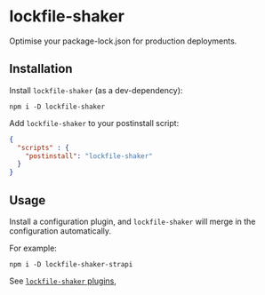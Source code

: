 # lockfile-shaker
Optimise your package-lock.json for production deployments.


## Installation

Install `lockfile-shaker` (as a dev-dependency):

```
npm i -D lockfile-shaker
```

Add `lockfile-shaker` to your postinstall script:

```JSON
{
  "scripts" : {
    "postinstall": "lockfile-shaker"
  }
}
```

## Usage

Install a configuration plugin, and `lockfile-shaker` will merge in the configuration automatically.

For example:

```
npm i -D lockfile-shaker-strapi
```


See [`lockfile-shaker` plugins](https://www.npmjs.com/search?q=keywords:lockfile-shaker-plugin),
